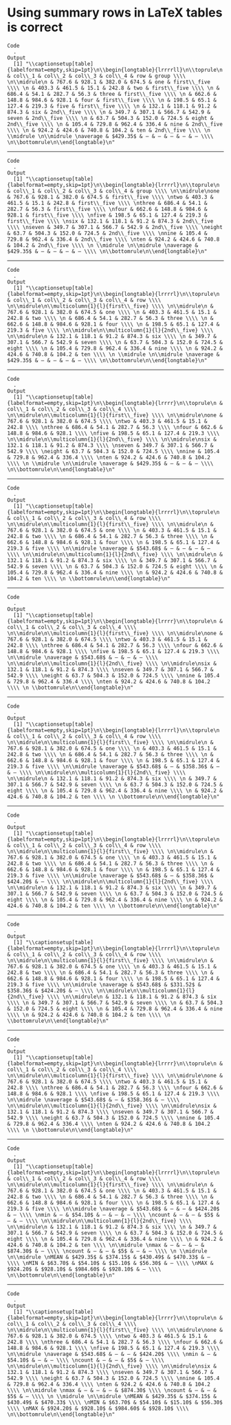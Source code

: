 # Using summary rows in LaTeX tables is correct

    Code
      .
    Output
      [1] "\\captionsetup[table]{labelformat=empty,skip=1pt}\n\\begin{longtable}{lrrrrll}\n\\toprule\n & col\\_1 & col\\_2 & col\\_3 & col\\_4 & row & group \\\\ \n\\midrule\n & 767.6 & 928.1 & 382.0 & 674.5 & one & first\\_five \\\\ \n & 403.3 & 461.5 & 15.1 & 242.8 & two & first\\_five \\\\ \n & 686.4 & 54.1 & 282.7 & 56.3 & three & first\\_five \\\\ \n & 662.6 & 148.8 & 984.6 & 928.1 & four & first\\_five \\\\ \n & 198.5 & 65.1 & 127.4 & 219.3 & five & first\\_five \\\\ \n & 132.1 & 118.1 & 91.2 & 874.3 & six & 2nd\\_five \\\\ \n & 349.7 & 307.1 & 566.7 & 542.9 & seven & 2nd\\_five \\\\ \n & 63.7 & 504.3 & 152.0 & 724.5 & eight & 2nd\\_five \\\\ \n & 105.4 & 729.8 & 962.4 & 336.4 & nine & 2nd\\_five \\\\ \n & 924.2 & 424.6 & 740.8 & 104.2 & ten & 2nd\\_five \\\\ \n \\midrule \n\\midrule \naverage & $429.35$ & — & — & — & — & — \\\\ \n\\bottomrule\n\\end{longtable}\n"

---

    Code
      .
    Output
      [1] "\\captionsetup[table]{labelformat=empty,skip=1pt}\n\\begin{longtable}{lrrrrl}\n\\toprule\n & col\\_1 & col\\_2 & col\\_3 & col\\_4 & group \\\\ \n\\midrule\none & 767.6 & 928.1 & 382.0 & 674.5 & first\\_five \\\\ \ntwo & 403.3 & 461.5 & 15.1 & 242.8 & first\\_five \\\\ \nthree & 686.4 & 54.1 & 282.7 & 56.3 & first\\_five \\\\ \nfour & 662.6 & 148.8 & 984.6 & 928.1 & first\\_five \\\\ \nfive & 198.5 & 65.1 & 127.4 & 219.3 & first\\_five \\\\ \nsix & 132.1 & 118.1 & 91.2 & 874.3 & 2nd\\_five \\\\ \nseven & 349.7 & 307.1 & 566.7 & 542.9 & 2nd\\_five \\\\ \neight & 63.7 & 504.3 & 152.0 & 724.5 & 2nd\\_five \\\\ \nnine & 105.4 & 729.8 & 962.4 & 336.4 & 2nd\\_five \\\\ \nten & 924.2 & 424.6 & 740.8 & 104.2 & 2nd\\_five \\\\ \n \\midrule \n\\midrule \naverage & $429.35$ & — & — & — & — \\\\ \n\\bottomrule\n\\end{longtable}\n"

---

    Code
      .
    Output
      [1] "\\captionsetup[table]{labelformat=empty,skip=1pt}\n\\begin{longtable}{lrrrrl}\n\\toprule\n & col\\_1 & col\\_2 & col\\_3 & col\\_4 & row \\\\ \n\\midrule\n\\multicolumn{1}{l}{first\\_five} \\\\ \n\\midrule\n & 767.6 & 928.1 & 382.0 & 674.5 & one \\\\ \n & 403.3 & 461.5 & 15.1 & 242.8 & two \\\\ \n & 686.4 & 54.1 & 282.7 & 56.3 & three \\\\ \n & 662.6 & 148.8 & 984.6 & 928.1 & four \\\\ \n & 198.5 & 65.1 & 127.4 & 219.3 & five \\\\ \n\\midrule\n\\multicolumn{1}{l}{2nd\\_five} \\\\ \n\\midrule\n & 132.1 & 118.1 & 91.2 & 874.3 & six \\\\ \n & 349.7 & 307.1 & 566.7 & 542.9 & seven \\\\ \n & 63.7 & 504.3 & 152.0 & 724.5 & eight \\\\ \n & 105.4 & 729.8 & 962.4 & 336.4 & nine \\\\ \n & 924.2 & 424.6 & 740.8 & 104.2 & ten \\\\ \n \\midrule \n\\midrule \naverage & $429.35$ & — & — & — & — \\\\ \n\\bottomrule\n\\end{longtable}\n"

---

    Code
      .
    Output
      [1] "\\captionsetup[table]{labelformat=empty,skip=1pt}\n\\begin{longtable}{lrrrr}\n\\toprule\n & col\\_1 & col\\_2 & col\\_3 & col\\_4 \\\\ \n\\midrule\n\\multicolumn{1}{l}{first\\_five} \\\\ \n\\midrule\none & 767.6 & 928.1 & 382.0 & 674.5 \\\\ \ntwo & 403.3 & 461.5 & 15.1 & 242.8 \\\\ \nthree & 686.4 & 54.1 & 282.7 & 56.3 \\\\ \nfour & 662.6 & 148.8 & 984.6 & 928.1 \\\\ \nfive & 198.5 & 65.1 & 127.4 & 219.3 \\\\ \n\\midrule\n\\multicolumn{1}{l}{2nd\\_five} \\\\ \n\\midrule\nsix & 132.1 & 118.1 & 91.2 & 874.3 \\\\ \nseven & 349.7 & 307.1 & 566.7 & 542.9 \\\\ \neight & 63.7 & 504.3 & 152.0 & 724.5 \\\\ \nnine & 105.4 & 729.8 & 962.4 & 336.4 \\\\ \nten & 924.2 & 424.6 & 740.8 & 104.2 \\\\ \n \\midrule \n\\midrule \naverage & $429.35$ & — & — & — \\\\ \n\\bottomrule\n\\end{longtable}\n"

---

    Code
      .
    Output
      [1] "\\captionsetup[table]{labelformat=empty,skip=1pt}\n\\begin{longtable}{lrrrrl}\n\\toprule\n & col\\_1 & col\\_2 & col\\_3 & col\\_4 & row \\\\ \n\\midrule\n\\multicolumn{1}{l}{first\\_five} \\\\ \n\\midrule\n & 767.6 & 928.1 & 382.0 & 674.5 & one \\\\ \n & 403.3 & 461.5 & 15.1 & 242.8 & two \\\\ \n & 686.4 & 54.1 & 282.7 & 56.3 & three \\\\ \n & 662.6 & 148.8 & 984.6 & 928.1 & four \\\\ \n & 198.5 & 65.1 & 127.4 & 219.3 & five \\\\ \n\\midrule \naverage & $543.68$ & — & — & — & — \\\\ \n\\midrule\n\\multicolumn{1}{l}{2nd\\_five} \\\\ \n\\midrule\n & 132.1 & 118.1 & 91.2 & 874.3 & six \\\\ \n & 349.7 & 307.1 & 566.7 & 542.9 & seven \\\\ \n & 63.7 & 504.3 & 152.0 & 724.5 & eight \\\\ \n & 105.4 & 729.8 & 962.4 & 336.4 & nine \\\\ \n & 924.2 & 424.6 & 740.8 & 104.2 & ten \\\\ \n \\bottomrule\n\\end{longtable}\n"

---

    Code
      .
    Output
      [1] "\\captionsetup[table]{labelformat=empty,skip=1pt}\n\\begin{longtable}{lrrrr}\n\\toprule\n & col\\_1 & col\\_2 & col\\_3 & col\\_4 \\\\ \n\\midrule\n\\multicolumn{1}{l}{first\\_five} \\\\ \n\\midrule\none & 767.6 & 928.1 & 382.0 & 674.5 \\\\ \ntwo & 403.3 & 461.5 & 15.1 & 242.8 \\\\ \nthree & 686.4 & 54.1 & 282.7 & 56.3 \\\\ \nfour & 662.6 & 148.8 & 984.6 & 928.1 \\\\ \nfive & 198.5 & 65.1 & 127.4 & 219.3 \\\\ \n\\midrule \naverage & $543.68$ & — & — & — \\\\ \n\\midrule\n\\multicolumn{1}{l}{2nd\\_five} \\\\ \n\\midrule\nsix & 132.1 & 118.1 & 91.2 & 874.3 \\\\ \nseven & 349.7 & 307.1 & 566.7 & 542.9 \\\\ \neight & 63.7 & 504.3 & 152.0 & 724.5 \\\\ \nnine & 105.4 & 729.8 & 962.4 & 336.4 \\\\ \nten & 924.2 & 424.6 & 740.8 & 104.2 \\\\ \n \\bottomrule\n\\end{longtable}\n"

---

    Code
      .
    Output
      [1] "\\captionsetup[table]{labelformat=empty,skip=1pt}\n\\begin{longtable}{lrrrrl}\n\\toprule\n & col\\_1 & col\\_2 & col\\_3 & col\\_4 & row \\\\ \n\\midrule\n\\multicolumn{1}{l}{first\\_five} \\\\ \n\\midrule\n & 767.6 & 928.1 & 382.0 & 674.5 & one \\\\ \n & 403.3 & 461.5 & 15.1 & 242.8 & two \\\\ \n & 686.4 & 54.1 & 282.7 & 56.3 & three \\\\ \n & 662.6 & 148.8 & 984.6 & 928.1 & four \\\\ \n & 198.5 & 65.1 & 127.4 & 219.3 & five \\\\ \n\\midrule \naverage & $543.68$ & — & $358.36$ & — & — \\\\ \n\\midrule\n\\multicolumn{1}{l}{2nd\\_five} \\\\ \n\\midrule\n & 132.1 & 118.1 & 91.2 & 874.3 & six \\\\ \n & 349.7 & 307.1 & 566.7 & 542.9 & seven \\\\ \n & 63.7 & 504.3 & 152.0 & 724.5 & eight \\\\ \n & 105.4 & 729.8 & 962.4 & 336.4 & nine \\\\ \n & 924.2 & 424.6 & 740.8 & 104.2 & ten \\\\ \n \\bottomrule\n\\end{longtable}\n"

---

    Code
      .
    Output
      [1] "\\captionsetup[table]{labelformat=empty,skip=1pt}\n\\begin{longtable}{lrrrrl}\n\\toprule\n & col\\_1 & col\\_2 & col\\_3 & col\\_4 & row \\\\ \n\\midrule\n\\multicolumn{1}{l}{first\\_five} \\\\ \n\\midrule\n & 767.6 & 928.1 & 382.0 & 674.5 & one \\\\ \n & 403.3 & 461.5 & 15.1 & 242.8 & two \\\\ \n & 686.4 & 54.1 & 282.7 & 56.3 & three \\\\ \n & 662.6 & 148.8 & 984.6 & 928.1 & four \\\\ \n & 198.5 & 65.1 & 127.4 & 219.3 & five \\\\ \n\\midrule \naverage & $543.68$ & — & $358.36$ & $424.20$ & — \\\\ \n\\midrule\n\\multicolumn{1}{l}{2nd\\_five} \\\\ \n\\midrule\n & 132.1 & 118.1 & 91.2 & 874.3 & six \\\\ \n & 349.7 & 307.1 & 566.7 & 542.9 & seven \\\\ \n & 63.7 & 504.3 & 152.0 & 724.5 & eight \\\\ \n & 105.4 & 729.8 & 962.4 & 336.4 & nine \\\\ \n & 924.2 & 424.6 & 740.8 & 104.2 & ten \\\\ \n \\bottomrule\n\\end{longtable}\n"

---

    Code
      .
    Output
      [1] "\\captionsetup[table]{labelformat=empty,skip=1pt}\n\\begin{longtable}{lrrrrl}\n\\toprule\n & col\\_1 & col\\_2 & col\\_3 & col\\_4 & row \\\\ \n\\midrule\n\\multicolumn{1}{l}{first\\_five} \\\\ \n\\midrule\n & 767.6 & 928.1 & 382.0 & 674.5 & one \\\\ \n & 403.3 & 461.5 & 15.1 & 242.8 & two \\\\ \n & 686.4 & 54.1 & 282.7 & 56.3 & three \\\\ \n & 662.6 & 148.8 & 984.6 & 928.1 & four \\\\ \n & 198.5 & 65.1 & 127.4 & 219.3 & five \\\\ \n\\midrule \naverage & $543.68$ & $331.52$ & $358.36$ & $424.20$ & — \\\\ \n\\midrule\n\\multicolumn{1}{l}{2nd\\_five} \\\\ \n\\midrule\n & 132.1 & 118.1 & 91.2 & 874.3 & six \\\\ \n & 349.7 & 307.1 & 566.7 & 542.9 & seven \\\\ \n & 63.7 & 504.3 & 152.0 & 724.5 & eight \\\\ \n & 105.4 & 729.8 & 962.4 & 336.4 & nine \\\\ \n & 924.2 & 424.6 & 740.8 & 104.2 & ten \\\\ \n \\bottomrule\n\\end{longtable}\n"

---

    Code
      .
    Output
      [1] "\\captionsetup[table]{labelformat=empty,skip=1pt}\n\\begin{longtable}{lrrrr}\n\\toprule\n & col\\_1 & col\\_2 & col\\_3 & col\\_4 \\\\ \n\\midrule\n\\multicolumn{1}{l}{first\\_five} \\\\ \n\\midrule\none & 767.6 & 928.1 & 382.0 & 674.5 \\\\ \ntwo & 403.3 & 461.5 & 15.1 & 242.8 \\\\ \nthree & 686.4 & 54.1 & 282.7 & 56.3 \\\\ \nfour & 662.6 & 148.8 & 984.6 & 928.1 \\\\ \nfive & 198.5 & 65.1 & 127.4 & 219.3 \\\\ \n\\midrule \naverage & $543.68$ & — & $358.36$ & — \\\\ \n\\midrule\n\\multicolumn{1}{l}{2nd\\_five} \\\\ \n\\midrule\nsix & 132.1 & 118.1 & 91.2 & 874.3 \\\\ \nseven & 349.7 & 307.1 & 566.7 & 542.9 \\\\ \neight & 63.7 & 504.3 & 152.0 & 724.5 \\\\ \nnine & 105.4 & 729.8 & 962.4 & 336.4 \\\\ \nten & 924.2 & 424.6 & 740.8 & 104.2 \\\\ \n \\bottomrule\n\\end{longtable}\n"

---

    Code
      .
    Output
      [1] "\\captionsetup[table]{labelformat=empty,skip=1pt}\n\\begin{longtable}{lrrrrl}\n\\toprule\n & col\\_1 & col\\_2 & col\\_3 & col\\_4 & row \\\\ \n\\midrule\n\\multicolumn{1}{l}{first\\_five} \\\\ \n\\midrule\n & 767.6 & 928.1 & 382.0 & 674.5 & one \\\\ \n & 403.3 & 461.5 & 15.1 & 242.8 & two \\\\ \n & 686.4 & 54.1 & 282.7 & 56.3 & three \\\\ \n & 662.6 & 148.8 & 984.6 & 928.1 & four \\\\ \n & 198.5 & 65.1 & 127.4 & 219.3 & five \\\\ \n\\midrule \naverage & $543.68$ & — & — & $424.20$ & — \\\\ \nmin & — & $54.10$ & — & — & — \\\\ \ncount & — & — & $5$ & — & — \\\\ \n\\midrule\n\\multicolumn{1}{l}{2nd\\_five} \\\\ \n\\midrule\n & 132.1 & 118.1 & 91.2 & 874.3 & six \\\\ \n & 349.7 & 307.1 & 566.7 & 542.9 & seven \\\\ \n & 63.7 & 504.3 & 152.0 & 724.5 & eight \\\\ \n & 105.4 & 729.8 & 962.4 & 336.4 & nine \\\\ \n & 924.2 & 424.6 & 740.8 & 104.2 & ten \\\\ \n\\midrule \nmax & — & — & — & $874.30$ & — \\\\ \ncount & — & — & $5$ & — & — \\\\ \n \\midrule \n\\midrule \nMEAN & $429.35$ & $374.15$ & $430.49$ & $470.33$ & — \\\\ \nMIN & $63.70$ & $54.10$ & $15.10$ & $56.30$ & — \\\\ \nMAX & $924.20$ & $928.10$ & $984.60$ & $928.10$ & — \\\\ \n\\bottomrule\n\\end{longtable}\n"

---

    Code
      .
    Output
      [1] "\\captionsetup[table]{labelformat=empty,skip=1pt}\n\\begin{longtable}{lrrrr}\n\\toprule\n & col\\_1 & col\\_2 & col\\_3 & col\\_4 \\\\ \n\\midrule\n\\multicolumn{1}{l}{first\\_five} \\\\ \n\\midrule\none & 767.6 & 928.1 & 382.0 & 674.5 \\\\ \ntwo & 403.3 & 461.5 & 15.1 & 242.8 \\\\ \nthree & 686.4 & 54.1 & 282.7 & 56.3 \\\\ \nfour & 662.6 & 148.8 & 984.6 & 928.1 \\\\ \nfive & 198.5 & 65.1 & 127.4 & 219.3 \\\\ \n\\midrule \naverage & $543.68$ & — & — & $424.20$ \\\\ \nmin & — & $54.10$ & — & — \\\\ \ncount & — & — & $5$ & — \\\\ \n\\midrule\n\\multicolumn{1}{l}{2nd\\_five} \\\\ \n\\midrule\nsix & 132.1 & 118.1 & 91.2 & 874.3 \\\\ \nseven & 349.7 & 307.1 & 566.7 & 542.9 \\\\ \neight & 63.7 & 504.3 & 152.0 & 724.5 \\\\ \nnine & 105.4 & 729.8 & 962.4 & 336.4 \\\\ \nten & 924.2 & 424.6 & 740.8 & 104.2 \\\\ \n\\midrule \nmax & — & — & — & $874.30$ \\\\ \ncount & — & — & $5$ & — \\\\ \n \\midrule \n\\midrule \nMEAN & $429.35$ & $374.15$ & $430.49$ & $470.33$ \\\\ \nMIN & $63.70$ & $54.10$ & $15.10$ & $56.30$ \\\\ \nMAX & $924.20$ & $928.10$ & $984.60$ & $928.10$ \\\\ \n\\bottomrule\n\\end{longtable}\n"

